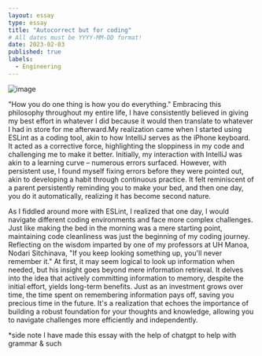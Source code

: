 ```yaml
---
layout: essay
type: essay
title: "Autocorrect but for coding"
# All dates must be YYYY-MM-DD format!
date: 2023-02-03
published: true
labels:
  - Engineering
---
```


![image](https://github.com/RonanAndal/RonanAndal.github.io/assets/156995607/babfd76f-e2fd-406e-8e19-8216be16d338)


  "How you do one thing is how you do everything." Embracing this philosophy throughout my entire life, I have consistently believed in giving my best effort in whatever I did because it would then translate to whatever I had in store for me afterward.My realization came when I started using ESLint as a coding tool, akin to how IntelliJ serves as the iPhone keyboard. It acted as a corrective force, highlighting the sloppiness in my code and challenging me to make it better. Initially, my interaction with IntelliJ was akin to a learning curve – numerous errors surfaced. However, with persistent use, I found myself fixing errors before they were pointed out, akin to developing a habit through continuous practice. It felt reminiscent of a parent persistently reminding you to make your bed, and then one day, you do it automatically, realizing it has become second nature.



  As I fiddled around more with ESLint, I realized that one day, I would navigate different coding environments and face more complex challenges. Just like making the bed in the morning was a mere starting point, maintaining code cleanliness was just the beginning of my coding journey. Reflecting on the wisdom imparted by one of my professors at UH Manoa, Nodari Sitchinava, "If you keep looking something up, you'll never remember it." At first, it may seem logical to look up information when needed, but his insight goes beyond mere information retrieval. It delves into the idea that actively committing information to memory, despite the initial effort, yields long-term benefits. Just as an investment grows over time, the time spent on remembering information pays off, saving you precious time in the future. It's a realization that echoes the importance of building a robust foundation for your thoughts and knowledge, allowing you to navigate challenges more efficiently and independently.


*side note I have made this essay with the help of chatgpt to help with grammar & such
